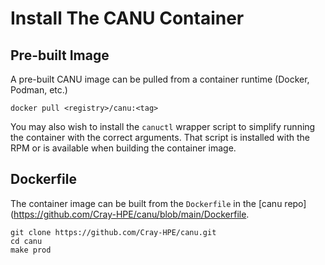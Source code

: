 # Install The CANU Container

## Pre-built Image

A pre-built CANU image can be pulled from a container runtime (Docker, Podman, etc.)

```shell
docker pull <registry>/canu:<tag>
```

You may also wish to install the `canuctl` wrapper script to simplify running the container with the correct arguments.  That script is installed with the RPM or is available when building the container image.

## Dockerfile

The container image can be built from the `Dockerfile` in the [canu repo](https://github.com/Cray-HPE/canu/blob/main/Dockerfile.

```shell
git clone https://github.com/Cray-HPE/canu.git
cd canu
make prod
```
